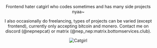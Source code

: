 <div align="center">
  Frontend hater catgirl who codes sometimes and has many side projects nyaa~  

  I also occasionally do freelancing, types of projects can be varied (except frontend), currently only accepting bitcoin and monero. Contact me on discord (@nepnepcat) or matrix (@nep_nep:matrix.bottomservices.club).  
  
  ![Catgirl](https://bottomservices.club/media/catgirl.gif)
</div>
